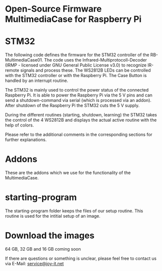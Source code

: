 # Open-Source Firmware MultimediaCase for Raspberry Pi

# STM32

The following code defines the firmware for the STM32 controller of the RB-MultimediaCase01. The code uses the Infrared-Multiprotocoll-Decoder (IRMP - licensed under GNU General Public License v3.0) to recognize IR-remote signals and process these. The WS2812B LEDs can be controlled with the STM32 controller or with the Raspberry Pi. The Case Button
is handled by an interrupt routine.

The STM32 is mainly used to control the power status of the connected Raspberry Pi. It is able to power the Raspberry Pi via the 5 V pins and can send a shutdown-command via serial (which is processed via an addon). After shutdown of the Raspberry Pi the STM32 cuts the 5 V supply.

During the different routines (starting, shutdown, learning) the STM32 takes the control of the 4 WS2812B and displays the actual active routine with the help of colors.
 
Please refer to the additional comments in the corresponding sections for further explanations.


# Addons

These are the addons which we use for the functionality of the MultimediaCase.


# starting-program

The starting-program folder keeps the files of our setup routine. This routine is used for the intitial setup of an image.

# Download the images

64 GB, 32 GB and 16 GB coming soon


If there are questions or something is unclear, please feel free
to contact us via E-Mail: service@joy-it.net
